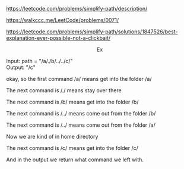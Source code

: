 https://leetcode.com/problems/simplify-path/description/

https://walkccc.me/LeetCode/problems/0071/

https://leetcode.com/problems/simplify-path/solutions/1847526/best-explanation-ever-possible-not-a-clickbait/

<p align="center">Ex</p>

Input: path = "/a/./b/../../c/"  
Output: "/c"

okay, so the first command /a/ means get into the folder /a/

The next command is /./ means stay over there

The next command is /b/ means get into the folder /b/

The next command is /../ means come out from the folder /b/

The next command is /../ means come out from the folder /a/

Now we are kind of in home directory

The next command is /c/ means get into the folder /c/

And in the output we return what command we left with.

